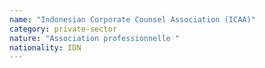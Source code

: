 ```yaml
---
name: "Indonesian Corporate Counsel Association (ICAA)"
category: private-sector
nature: "Association professionnelle "
nationality: IDN
---
```

    